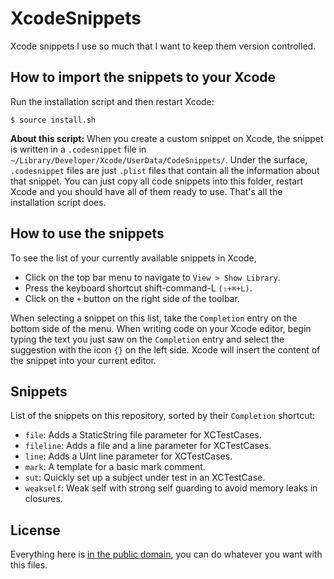 # XcodeSnippets

Xcode snippets I use so much that I want to keep them version controlled.

## How to import the snippets to your Xcode

Run the installation script and then restart Xcode:
```
$ source install.sh
```

**About this script:** When you create a custom snippet on Xcode, the snippet is written in a `.codesnippet` file in `~/Library/Developer/Xcode/UserData/CodeSnippets/`. Under the surface, `.codesnippet` files are just `.plist` files that contain all the information about that snippet. You can just copy all code snippets into this folder, restart Xcode and you should have all of them ready to use. That's all the installation script does.

## How to use the snippets

To see the list of your currently available snippets in Xcode,
* Click on the top bar menu to navigate to `View > Show Library`.
* Press the keyboard shortcut shift-command-L `(⇧+⌘+L)`.
* Click on the `+` button on the right side of the toolbar.

When selecting a snippet on this list, take the `Completion` entry on the bottom side of the menu. When writing code on your Xcode editor, begin typing the text you just saw on the `Completion` entry and select the suggestion with the icon `{}` on the left side. Xcode will insert the content of the snippet into your current editor.

## Snippets

List of the snippets on this repository, sorted by their `Completion` shortcut:

* `file`: Adds a StaticString file parameter for XCTestCases.
* `fileline`: Adds a file and a line parameter for XCTestCases.
* `line`: Adds a UInt line parameter for XCTestCases.
* `mark`: A template for a basic mark comment.
* `sut`: Quickly set up a subject under test in an XCTestCase.
* `weakself`: Weak self with strong self guarding to avoid memory leaks in closures.

## License

Everything here is [in the public domain](./LICENSE.md), you can do whatever you want with this files.
